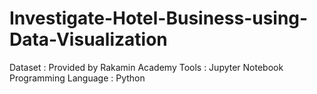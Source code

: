 # Investigate-Hotel-Business-using-Data-Visualization

Dataset : Provided by Rakamin Academy
Tools : Jupyter Notebook
Programming Language : Python

